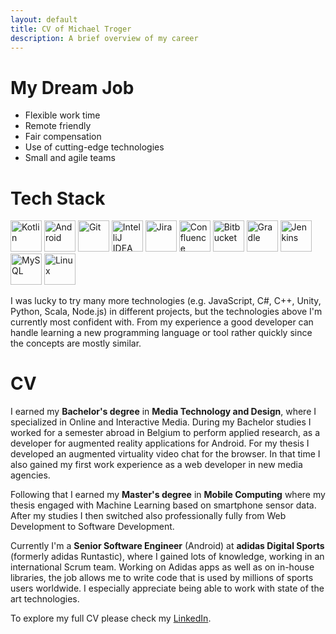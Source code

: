 ```yaml
---
layout: default
title: CV of Michael Troger
description: A brief overview of my career
---
```

# My Dream Job
* Flexible work time
* Remote friendly
* Fair compensation
* Use of cutting-edge technologies
* Small and agile teams

# Tech Stack
<img src="/images/kotlin.svg" alt="Kotlin" title="Kotlin" width="50" height="50"/> <img src="/images/android.svg" alt="Android" title="Android" width="50" height="50"/> <img src="/images/git.svg" alt="Git" title="Git" width="50" height="50"/> <img src="/images/intellij-idea.svg" alt="IntelliJ IDEA" title="IntelliJ IDEA" width="50" height="50"/> <img src="/images/jira.svg" alt="Jira" title="Jira" width="50" height="50"/> <img src="/images/confluence.png" alt="Confluence" title="Confluence" width="50" height="50"/> <img src="/images/bitbucket.svg" alt="Bitbucket" title="Bitbucket" width="50" height="50"/> <img src="/images/gradle.svg" alt="Gradle" title="Gradle" width="50" height="50"/> <img src="/images/jenkins.svg" alt="Jenkins" title="Jenkins" width="50" height="50"/> <img src="/images/mysql.svg" alt="MySQL" title="MySQL" width="50" height="50"/> <img src="/images/linux.svg" alt="Linux" title="Linux" width="50" height="50"/>

I was lucky to try many more technologies (e.g. JavaScript, C#, C++, Unity, Python, Scala, Node.js) in different projects, but the technologies above I'm currently most confident with. From my experience a good developer can handle learning a new programming language or tool rather quickly since the concepts are mostly similar.

  
# CV
I earned my **Bachelor's degree** in **Media Technology and Design**, where I specialized in Online and Interactive Media.
During my Bachelor studies I worked for a semester abroad in Belgium to perform applied research, as a developer for augmented reality applications for Android. 
For my thesis I developed an augmented virtuality video chat for the browser. 
In that time I also gained my first work experience as a web developer in new media agencies.


Following that I earned my **Master's degree** in **Mobile Computing** where my thesis engaged with Machine Learning based on smartphone sensor data. 
After my studies I then switched also professionally fully from Web Development to Software Development.

Currently I'm a **Senior Software Engineer** (Android) at **adidas Digital Sports** (formerly adidas Runtastic), where I gained lots of knowledge, working in an international Scrum team.
Working on Adidas apps as well as on in-house libraries, the job allows me to write code that is used by millions of sports users worldwide. 
I especially appreciate being able to work with state of the art technologies.

To explore my full CV please check my [LinkedIn](https://www.linkedin.com/in/michaeltroger/).
  